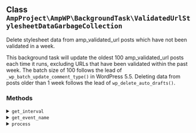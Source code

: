 ## Class `AmpProject\AmpWP\BackgroundTask\ValidatedUrlStylesheetDataGarbageCollection`

Delete stylesheet data from amp_validated_url posts which have not been validated in a week.

This background task will update the oldest 100 amp_validated_url posts each time it runs, excluding URLs that have been validated within the past week. The batch size of 100 follows the lead of `_wp_batch_update_comment_type()` in WordPress 5.5. Deleting data from posts older than 1 week follows the lead of `wp_delete_auto_drafts()`.

### Methods
<details>
<summary><code>get_interval</code></summary>

```php
protected get_interval()
```

Get the interval to use for the event.


</details>
<details>
<summary><code>get_event_name</code></summary>

```php
protected get_event_name()
```

Get the event name.

This is the &quot;slug&quot; of the event, not the display name.
 Note: the event name should be prefixed to prevent naming collisions.


</details>
<details>
<summary><code>process</code></summary>

```php
public process()
```

Process a single cron tick.


</details>
